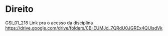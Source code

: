 # Direito
GSI_01_218
Link pra o acesso da disciplina
https://drive.google.com/drive/folders/0B-EUMJd_7QRdU0JGREx4QUlsdVk
